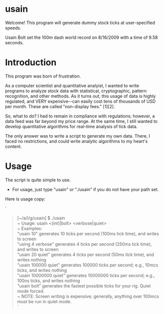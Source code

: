 # usain

Welcome! This program will generate dummy stock ticks at user-specified speeds.

Usain Bolt set the 100m dash world record on 8/16/2009 with a time of 9.58 seconds.

# Introduction

This program was born of frustration.

As a computer scientist and quantitative analyist, I wanted to write programs to analyze stock data with statistical, cryptographic, pattern recognition, and other methods. As it turns out, this usage of data is highly regulated, and VERY expensive--can easily cost tens of thousands of USD per month. These are called "non-display fees." [1][2]. 

So, what to do? I had to remain in compliance with regulations; however, a data feed was far beyond my price range. At the same time, I still wanted to develop quantitative algorithms for real-time analysis of tick data.

The only answer was to write a script to generate my own data. There, I faced no restrictions, and could write analytic algorithms to my heart's content.

# Usage

The script is quite simple to use.
- For usage, just type "usain" or "./usain" if you do not have your path set.

Here is usage copy:

`
> [~/a/l/g/usain] $ ./usain<br>
> ~ Usage: usain <(int)|bolt> <verbose|quiet><br>
> ~ Examples:<br>
>  "usain 10" generates 10 ticks per second (100ms tick time), and writes to screen<br>
>  "using 4 verbose" generates 4 ticks per second (250ms tick time), and writes to screen<br>
>  "usain 20 quiet" generates 4 ticks per second (50ms tick time), and writes nothing<br>
>  "usain 100000 quiet" generates 100000 ticks per second; e.g., 10mcs ticks, and writes nothing<br>
>  "usain 10000000 quiet" generates 10000000 ticks per second; e.g., 100ns ticks, and writes nothing<br>
>  "usain bolt" generates the fastest possible ticks for your rig. Quiet mode forced.<br>
> ~ NOTE: Screen writing is expensive; generally, anything over 100mcs must be run in quiet mode. <br>
`






  




